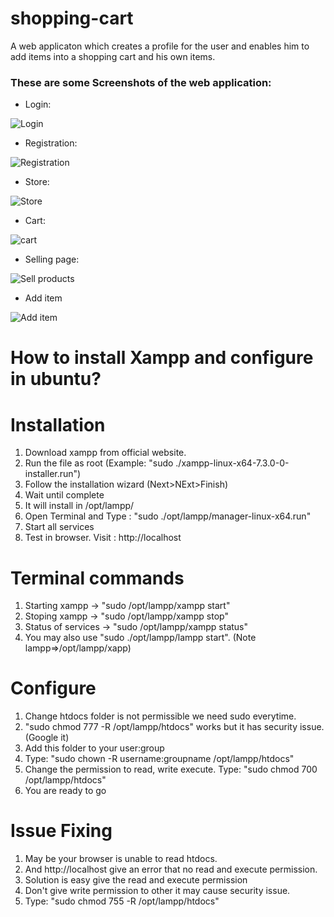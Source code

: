 # shopping-cart
A web applicaton which creates a profile for the user and enables him to add items into a shopping cart and his own items.

### These are some Screenshots of the web application:

- Login:

![Login](https://github.com/ibhargav7/shoppingcart/blob/master/screenshorts/login.png)

- Registration:

![Registration](https://github.com/ibhargav7/shoppingcart/blob/master/screenshorts/registration.png)

- Store:

![Store](https://github.com/ibhargav7/shoppingcart/blob/master/screenshorts/store.png)

- Cart:

![cart](https://github.com/ibhargav7/shoppingcart/blob/master/screenshorts/cart.png)

- Selling page:

![Sell products](https://github.com/ibhargav7/shoppingcart/blob/master/screenshorts/sell.png)

- Add item

![Add item](https://github.com/ibhargav7/shoppingcart/blob/master/screenshorts/additem.png)




# How to install Xampp and configure in ubuntu?

# Installation
1) Download xampp from official website.
2) Run the file as root (Example: "sudo ./xampp-linux-x64-7.3.0-0-installer.run")
3) Follow the installation wizard (Next>NExt>Finish)
4) Wait until complete
5) It will install in /opt/lampp/
6) Open Terminal and Type : "sudo ./opt/lampp/manager-linux-x64.run"
7) Start all services
8) Test in browser. Visit : http://localhost

# Terminal commands
1) Starting xampp -> "sudo /opt/lampp/xampp start"
2) Stoping xampp -> "sudo /opt/lampp/xampp stop"
3) Status of services -> "sudo /opt/lampp/xampp status"
4) You may also use "sudo ./opt/lampp/lampp start". (Note lampp=>/opt/lampp/xapp)

# Configure 
1) Change htdocs folder is not permissible we need sudo everytime.
2) "sudo chmod 777 -R /opt/lampp/htdocs" works but it has security issue.(Google it)
3) Add this folder to your user:group
4) Type: "sudo chown -R username:groupname /opt/lampp/htdocs"
5) Change the permission to read, write execute. Type: "sudo chmod 700 /opt/lampp/htdocs"
6) You are ready to go

# Issue Fixing
1) May be your browser is unable to read htdocs.
2) And http://localhost give an error that no read and execute permission.
3) Solution is easy give the read and execute permission 
4) Don't give write permission to other it may cause security issue.
5) Type: "sudo chmod 755 -R /opt/lampp/htdocs"
